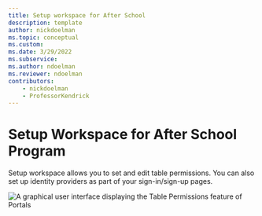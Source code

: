 ```yaml
---
title: Setup workspace for After School
description: template
author: nickdoelman
ms.topic: conceptual
ms.custom: 
ms.date: 3/29/2022
ms.subservice:
ms.author: ndoelman
ms.reviewer: ndoelman
contributors:
    - nickdoelman
    - ProfessorKendrick
---
```


# Setup Workspace for After School Program

Setup workspace allows you to set and edit table permissions. You can also set up identity providers as part of your sign-in/sign-up pages.

![A graphical user interface displaying the Table Permissions feature of Portals ](media/image46.png)

